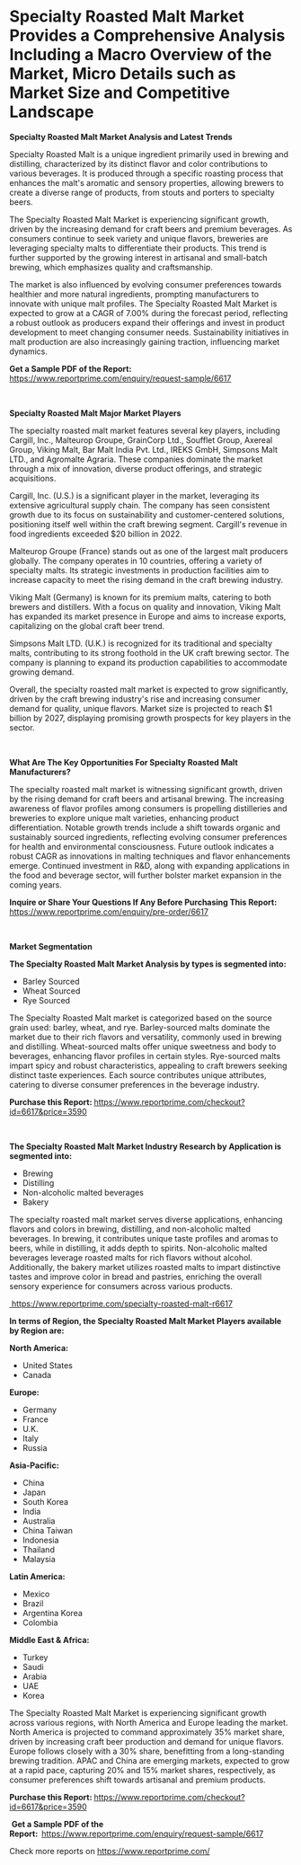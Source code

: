 <p><h1>Specialty Roasted Malt Market Provides a Comprehensive Analysis Including a Macro Overview of the Market, Micro Details such as Market Size and Competitive Landscape</h1></p><p><strong>Specialty Roasted Malt Market Analysis and Latest Trends</strong></p>
<p><p>Specialty Roasted Malt is a unique ingredient primarily used in brewing and distilling, characterized by its distinct flavor and color contributions to various beverages. It is produced through a specific roasting process that enhances the malt's aromatic and sensory properties, allowing brewers to create a diverse range of products, from stouts and porters to specialty beers.</p><p>The Specialty Roasted Malt Market is experiencing significant growth, driven by the increasing demand for craft beers and premium beverages. As consumers continue to seek variety and unique flavors, breweries are leveraging specialty malts to differentiate their products. This trend is further supported by the growing interest in artisanal and small-batch brewing, which emphasizes quality and craftsmanship.</p><p>The market is also influenced by evolving consumer preferences towards healthier and more natural ingredients, prompting manufacturers to innovate with unique malt profiles. The Specialty Roasted Malt Market is expected to grow at a CAGR of 7.00% during the forecast period, reflecting a robust outlook as producers expand their offerings and invest in product development to meet changing consumer needs. Sustainability initiatives in malt production are also increasingly gaining traction, influencing market dynamics.</p></p>
<p><strong>Get a Sample PDF of the Report:&nbsp;</strong> <a href="https://www.reportprime.com/enquiry/request-sample/6617?utm_campaign=2285&utm_medium=2&utm_source=Github&utm_content=ia&utm_term=19032025&utm_id=specialty-roasted-malt">https://www.reportprime.com/enquiry/request-sample/6617</a></p>
<p>&nbsp;</p>
<p><strong>Specialty Roasted Malt Major Market Players</strong></p>
<p><p>The specialty roasted malt market features several key players, including Cargill, Inc., Malteurop Groupe, GrainCorp Ltd., Soufflet Group, Axereal Group, Viking Malt, Bar Malt India Pvt. Ltd., IREKS GmbH, Simpsons Malt LTD., and Agromalte Agraria. These companies dominate the market through a mix of innovation, diverse product offerings, and strategic acquisitions.</p><p>Cargill, Inc. (U.S.) is a significant player in the market, leveraging its extensive agricultural supply chain. The company has seen consistent growth due to its focus on sustainability and customer-centered solutions, positioning itself well within the craft brewing segment. Cargill's revenue in food ingredients exceeded $20 billion in 2022.</p><p>Malteurop Groupe (France) stands out as one of the largest malt producers globally. The company operates in 10 countries, offering a variety of specialty malts. Its strategic investments in production facilities aim to increase capacity to meet the rising demand in the craft brewing industry. </p><p>Viking Malt (Germany) is known for its premium malts, catering to both brewers and distillers. With a focus on quality and innovation, Viking Malt has expanded its market presence in Europe and aims to increase exports, capitalizing on the global craft beer trend.</p><p>Simpsons Malt LTD. (U.K.) is recognized for its traditional and specialty malts, contributing to its strong foothold in the UK craft brewing sector. The company is planning to expand its production capabilities to accommodate growing demand.</p><p>Overall, the specialty roasted malt market is expected to grow significantly, driven by the craft brewing industry's rise and increasing consumer demand for quality, unique flavors. Market size is projected to reach $1 billion by 2027, displaying promising growth prospects for key players in the sector.</p></p>
<p>&nbsp;</p>
<p><strong>What Are The Key Opportunities For Specialty Roasted Malt Manufacturers?</strong></p>
<p><p>The specialty roasted malt market is witnessing significant growth, driven by the rising demand for craft beers and artisanal brewing. The increasing awareness of flavor profiles among consumers is propelling distilleries and breweries to explore unique malt varieties, enhancing product differentiation. Notable growth trends include a shift towards organic and sustainably sourced ingredients, reflecting evolving consumer preferences for health and environmental consciousness. Future outlook indicates a robust CAGR as innovations in malting techniques and flavor enhancements emerge. Continued investment in R&D, along with expanding applications in the food and beverage sector, will further bolster market expansion in the coming years.</p></p>
<p><strong>Inquire or Share Your Questions If Any Before Purchasing This Report:</strong> <a href="https://www.reportprime.com/enquiry/pre-order/6617?utm_campaign=2285&utm_medium=2&utm_source=Github&utm_content=ia&utm_term=19032025&utm_id=specialty-roasted-malt">https://www.reportprime.com/enquiry/pre-order/6617</a></p>
<p>&nbsp;</p>
<p><strong>Market Segmentation</strong></p>
<p><strong>The Specialty Roasted Malt Market Analysis by types is segmented into:</strong></p>
<p><ul><li>Barley Sourced</li><li>Wheat Sourced</li><li>Rye Sourced</li></ul></p>
<p><p>The Specialty Roasted Malt market is categorized based on the source grain used: barley, wheat, and rye. Barley-sourced malts dominate the market due to their rich flavors and versatility, commonly used in brewing and distilling. Wheat-sourced malts offer unique sweetness and body to beverages, enhancing flavor profiles in certain styles. Rye-sourced malts impart spicy and robust characteristics, appealing to craft brewers seeking distinct taste experiences. Each source contributes unique attributes, catering to diverse consumer preferences in the beverage industry.</p></p>
<p><strong>Purchase this Report:&nbsp;</strong><a href="https://www.reportprime.com/checkout?id=6617&price=3590&utm_campaign=2285&utm_medium=2&utm_source=Github&utm_content=ia&utm_term=19032025&utm_id=specialty-roasted-malt">https://www.reportprime.com/checkout?id=6617&price=3590</a></p>
<p>&nbsp;</p>
<p><strong>The Specialty Roasted Malt Market Industry Research by Application is segmented into:</strong></p>
<p><ul><li>Brewing</li><li>Distilling</li><li>Non-alcoholic malted beverages</li><li>Bakery</li></ul></p>
<p><p>The specialty roasted malt market serves diverse applications, enhancing flavors and colors in brewing, distilling, and non-alcoholic malted beverages. In brewing, it contributes unique taste profiles and aromas to beers, while in distilling, it adds depth to spirits. Non-alcoholic malted beverages leverage roasted malts for rich flavors without alcohol. Additionally, the bakery market utilizes roasted malts to impart distinctive tastes and improve color in bread and pastries, enriching the overall sensory experience for consumers across various products.</p></p>
<p><a href="https://www.reportprime.com/specialty-roasted-malt-r6617?utm_campaign=2285&utm_medium=2&utm_source=Github&utm_content=ia&utm_term=19032025&utm_id=specialty-roasted-malt">&nbsp;https://www.reportprime.com/specialty-roasted-malt-r6617</a></p>
<p><strong>In terms of Region, the Specialty Roasted Malt Market Players available by Region are:</strong></p>
<p>
    <p> <strong> North America: </strong>
        <ul>
            <li>United States</li>
            <li>Canada</li>
        </ul>
        </p> 
    <p> <strong> Europe: </strong>
        <ul>
            <li>Germany</li>
            <li>France</li>
            <li>U.K.</li>
            <li>Italy</li>
            <li>Russia</li>
        </ul>
        </p> 
    <p> <strong> Asia-Pacific: </strong>
        <ul>
            <li>China</li>
            <li>Japan</li>
            <li>South Korea</li>
            <li>India</li>
            <li>Australia</li>
            <li>China Taiwan</li>
            <li>Indonesia</li>
            <li>Thailand</li>
            <li>Malaysia</li>
        </ul>
        </p> 
    <p> <strong> Latin America: </strong>
        <ul>
            <li>Mexico</li>
            <li>Brazil</li>
            <li>Argentina Korea</li>
            <li>Colombia</li>
        </ul>
        </p> 
    <p> <strong> Middle East & Africa: </strong>
        <ul>
            <li>Turkey</li>
            <li>Saudi</li>
            <li>Arabia</li>
            <li>UAE</li>
            <li>Korea</li>
        </ul>
    </p>
    </p>
<p><p>The Specialty Roasted Malt Market is experiencing significant growth across various regions, with North America and Europe leading the market. North America is projected to command approximately 35% market share, driven by increasing craft beer production and demand for unique flavors. Europe follows closely with a 30% share, benefitting from a long-standing brewing tradition. APAC and China are emerging markets, expected to grow at a rapid pace, capturing 20% and 15% market shares, respectively, as consumer preferences shift towards artisanal and premium products.</p></p>
<p><strong>Purchase this Report: </strong><a href="https://www.reportprime.com/checkout?id=6617&price=3590&utm_campaign=2285&utm_medium=2&utm_source=Github&utm_content=ia&utm_term=19032025&utm_id=specialty-roasted-malt">https://www.reportprime.com/checkout?id=6617&price=3590</a></p>
<p>&nbsp;<strong>Get a Sample PDF of the Report:&nbsp;&nbsp;</strong><a href="https://www.reportprime.com/enquiry/request-sample/6617?utm_campaign=2285&utm_medium=2&utm_source=Github&utm_content=ia&utm_term=19032025&utm_id=specialty-roasted-malt">https://www.reportprime.com/enquiry/request-sample/6617</a></p>
<p><strong></strong></p>
<p>Check more reports on <a href="https://www.reportprime.com/?utm_campaign=2285&utm_medium=2&utm_source=Github&utm_content=ia&utm_term=19032025&utm_id=specialty-roasted-malt">https://www.reportprime.com/</a></p>